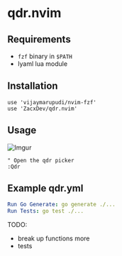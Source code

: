 # qdr.nvim

## Requirements

- `fzf` binary in `$PATH`
- lyaml lua module

## Installation

```
use 'vijaymarupudi/nvim-fzf'
use 'ZacxDev/qdr.nvim'
```

## Usage

![Imgur](https://i.imgur.com/CnNgyCL.gif)

```vimscript
" Open the qdr picker
:Qdr
```

## Example qdr.yml
```yml
Run Go Generate: go generate ./...
Run Tests: go test ./...
```

TODO:
 - break up functions more
 - tests

